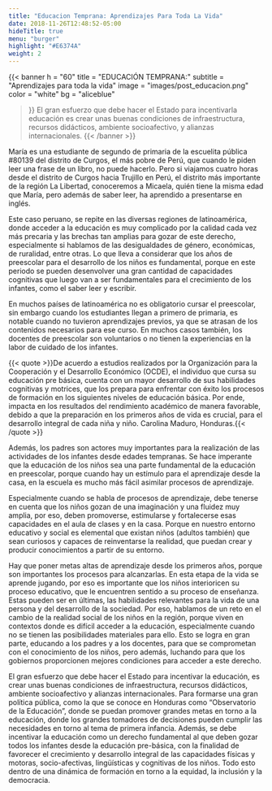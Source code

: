 ```yaml
---
title: "Educacion Temprana: Aprendizajes Para Toda La Vida"
date: 2018-11-26T12:48:52-05:00
hideTitle: true
menu: "burger"
highlight: "#E6374A"
weight: 2
---
```


{{< banner
  h = "60"
  title = "EDUCACIÓN TEMPRANA:"
  subtitle = "Aprendizajes para toda la vida"
  image = "images/post_educacion.png"
  color = "white"
  bg = "aliceblue"
>}}
  El gran esfuerzo que debe hacer el Estado para incentivarla educación es crear unas buenas condiciones de infraestructura, recursos didácticos, ambiente socioafectivo, y alianzas internacionales.
{{< /banner >}}

María es una estudiante de segundo de primaria de la escuelita pública #80139 del distrito de Curgos, el más pobre de Perú, que cuando le piden leer una frase de un libro, no puede hacerlo. Pero si viajamos cuatro horas desde el distrito de Curgos hacia Trujillo en Perú, el distrito más importante de la región La Libertad, conoceremos a Micaela, quién tiene la misma edad que María, pero además de saber leer, ha aprendido a presentarse en inglés.

Este caso peruano, se repite en las diversas regiones de latinoamérica, donde acceder a la educación es muy complicado por la calidad cada vez más precaria y las brechas tan amplias para gozar de este derecho, especialmente si hablamos de las desigualdades de género, económicas, de ruralidad, entre otras.
Lo que lleva a considerar que los años de preescolar para el desarrollo de los niños es fundamental, porque en este periodo se pueden desenvolver una gran cantidad de capacidades cognitivas que luego van a ser fundamentales para el crecimiento de los infantes, como el saber leer y escribir. 

En muchos países de latinoamérica no es obligatorio cursar el preescolar, sin embargo cuando los estudiantes llegan a primero de primaria, es notable cuando no tuvieron aprendizajes previos, ya que se atrasan de los contenidos necesarios para ese curso. En muchos casos también, los docentes de preescolar son voluntarios o no tienen la experiencias en la labor de cuidado de los infantes.

{{< quote >}}De acuerdo a estudios realizados por la Organización para la Cooperación y el Desarrollo Económico (OCDE), el individuo que cursa su educación pre básica, cuenta con un mayor desarrollo de sus habilidades cognitivas y motrices, que los prepara para enfrentar con éxito los procesos de formación en los siguientes niveles de educación básica. Por ende, impacta en los resultados del rendimiento académico de manera favorable, debido a que la preparación en los primeros años de vida es crucial, para el desarrollo integral de cada niña y niño. Carolina Maduro, Honduras.{{< /quote >}}

Además, los padres son actores muy importantes para la realización de las actividades de los infantes desde edades tempranas. Se hace imperante que la educación de los niños sea una parte fundamental de la educación en preescolar, porque cuando hay un estímulo para el aprendizaje desde la casa, en la escuela es mucho más fácil asimilar procesos de aprendizaje.

Especialmente cuando se habla de procesos de aprendizaje, debe tenerse en cuenta que los niños gozan de una imaginación y una fluidez muy amplia, por eso, deben promoverse, estimularse y fortalecerse esas capacidades en el aula de clases y en la casa. Porque en nuestro entorno educativo y social es elemental que existan niños (adultos también) que sean curiosos y capaces de reinventarse la realidad, que puedan crear y producir conocimientos a partir de su entorno.

Hay que poner metas altas de aprendizaje desde los primeros años, porque son importantes los procesos para alcanzarlas. En esta etapa de la vida se aprende jugando, por eso es importante que los niños interioricen su proceso educativo, que le encuentren sentido a su proceso de enseñanza. Estas pueden ser en últimas, las habilidades relevantes para la vida de una persona y del desarrollo de la sociedad.
Por eso, hablamos de un reto en el cambio de la realidad social de los niños en la región, porque viven en contextos donde es difícil acceder a la educación, especialmente cuando no se tienen las posibilidades materiales para ello. Esto se logra en gran parte, educando a los padres y a los docentes, para que se comprometan con el conocimiento de los niños, pero además, luchando para que los gobiernos proporcionen mejores condiciones para acceder a este derecho.

El gran esfuerzo que debe hacer el Estado para incentivar la educación, es crear unas buenas condiciones de infraestructura, recursos didácticos, ambiente socioafectivo y alianzas internacionales. Para formarse una gran política pública, como la que se conoce en Honduras como “Observatorio de la Educación”, donde se puedan promover grandes metas en torno a la educación, donde los grandes tomadores de decisiones pueden cumplir las necesidades en torno al tema de primera infancia.
Además, se debe incentivar la educación como un derecho fundamental al que deben gozar todos los infantes desde la educación pre-básica, con la finalidad de favorecer el crecimiento y desarrollo integral de las capacidades físicas y motoras, socio-afectivas, lingüísticas y cognitivas de los niños. Todo esto dentro de una dinámica de formación en torno a la equidad, la inclusión y la democracia.
